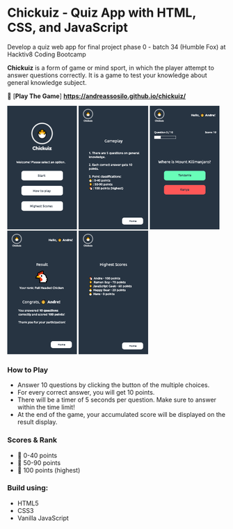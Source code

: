 # Chickuiz - Quiz App with HTML, CSS, and JavaScript

Develop a quiz web app for final project phase 0 - batch 34 (Humble Fox) at Hacktiv8 Coding Bootcamp

**Chickuiz** is a form of game or mind sport, in which the player attempt to answer questions correctly. It is a game to test your knowledge about general knowledge subject.

:baby_chick: [**Play The Game**] **https://andreassosilo.github.io/chickuiz/**

![alt text](https://github.com/andreassosilo/chickuiz/blob/master/assets/chickuiz.png "Chickuiz Home")
![alt text](https://github.com/andreassosilo/chickuiz/blob/master/assets/chickuiz3.png "Chickuiz Gameplay")
![alt text](https://github.com/andreassosilo/chickuiz/blob/master/assets/chickuiz2.png "Chickuiz Game")
![alt text](https://github.com/andreassosilo/chickuiz/blob/master/assets/chickuiz4.png "End Page")
![alt text](https://github.com/andreassosilo/chickuiz/blob/master/assets/chickuiz5.png "Highest Scores")

### How to Play
- Answer 10 questions by clicking the button of the multiple choices.
- For every correct answer, you will get 10 points.
- There will be a timer of 5 seconds per question. Make sure to answer within the time limit!
- At the end of the game, your accumulated score will be displayed on the result display.

### Scores & Rank
- :hatching_chick: 0-40 points
- :hatched_chick: 50-90 points
- :chicken: 100 points (highest)

### Build using:
- HTML5
- CSS3
- Vanilla JavaScript
